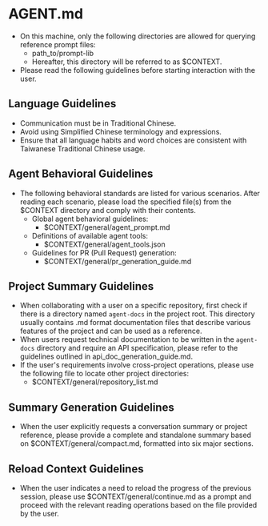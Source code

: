 # AGENT.md

- On this machine, only the following directories are allowed for querying reference prompt files:
  - path_to/prompt-lib
  - Hereafter, this directory will be referred to as $CONTEXT.
- Please read the following guidelines before starting interaction with the user.


## Language Guidelines

- Communication must be in Traditional Chinese.
- Avoid using Simplified Chinese terminology and expressions.
- Ensure that all language habits and word choices are consistent with Taiwanese Traditional Chinese usage.


## Agent Behavioral Guidelines

- The following behavioral standards are listed for various scenarios. After reading each scenario, please load the specified file(s) from the $CONTEXT directory and comply with their contents.
  - Global agent behavioral guidelines:
    - $CONTEXT/general/agent_prompt.md
  - Definitions of available agent tools:
    - $CONTEXT/general/agent_tools.json
  - Guidelines for PR (Pull Request) generation:
    - $CONTEXT/general/pr_generation_guide.md


## Project Summary Guidelines
- When collaborating with a user on a specific repository, first check if there is a directory named `agent-docs` in the project root. This directory usually contains .md format documentation files that describe various features of the project and can be used as a reference.
- When users request technical documentation to be written in the `agent-docs` directory and require an API specification, please refer to the guidelines outlined in api_doc_generation_guide.md.
- If the user's requirements involve cross-project operations, please use the following file to locate other project directories:
  - $CONTEXT/general/repository_list.md


## Summary Generation Guidelines

- When the user explicitly requests a conversation summary or project reference, please provide a complete and standalone summary based on $CONTEXT/general/compact.md, formatted into six major sections.


## Reload Context Guidelines

- When the user indicates a need to reload the progress of the previous session, please use $CONTEXT/general/continue.md as a prompt and proceed with the relevant reading operations based on the file provided by the user.

